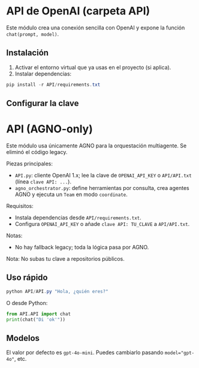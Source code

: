# API de OpenAI (carpeta API)

Este módulo crea una conexión sencilla con OpenAI y expone la función `chat(prompt, model)`.

## Instalación

1) Activar el entorno virtual que ya usas en el proyecto (si aplica).
2) Instalar dependencias:

```powershell
pip install -r API/requirements.txt
```

## Configurar la clave

# API (AGNO-only)

Este módulo usa únicamente AGNO para la orquestación multiagente. Se eliminó el código legacy.

Piezas principales:
- `API.py`: cliente OpenAI 1.x; lee la clave de `OPENAI_API_KEY` o `API/API.txt` (línea `clave API: ...`).
- `agno_orchestrator.py`: define herramientas por consulta, crea agentes AGNO y ejecuta un `Team` en modo `coordinate`.

Requisitos:
- Instala dependencias desde `API/requirements.txt`.
- Configura `OPENAI_API_KEY` o añade `clave API: TU_CLAVE` a `API/API.txt`.

Notas:
- No hay fallback legacy; toda la lógica pasa por AGNO.

Nota: No subas tu clave a repositorios públicos.

## Uso rápido

```powershell
python API/API.py "Hola, ¿quién eres?"
```

O desde Python:

```python
from API.API import chat
print(chat("Di 'ok'"))
```

## Modelos

El valor por defecto es `gpt-4o-mini`. Puedes cambiarlo pasando `model="gpt-4o"`, etc.
